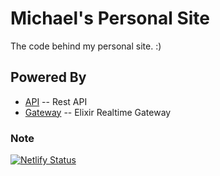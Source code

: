 # Michael's Personal Site

The code behind my personal site. :)

## Powered By

- [API](https://dstn.to/api) -- Rest API
- [Gateway](https://dstn.to/gateway) -- Elixir Realtime Gateway

### Note
[![Netlify Status](https://api.netlify.com/api/v1/badges/bade0f22-32ef-47d7-a0f0-96c3d86b3a99/deploy-status)](https://app.netlify.com/sites/xenodochial-banach-d7e5d6/deploys)
